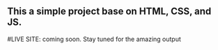 ## This a simple project base on HTML, CSS, and JS.
#LIVE SITE: coming soon.
Stay tuned for the amazing output
